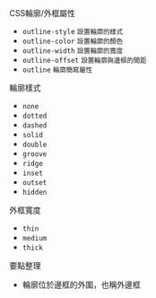 CSS輪廓/外框屬性
- `outline-style` <small>設置輪廓的樣式</small>
- `outline-color` <small>設置輪廓的顏色</small>
- `outline-width` <small>設置輪廓的寬度</small>
- `outline-offset` <small>設置輪廓與邊框的間距</small>
- `outline` <small>輪廓簡寫屬性</small>

輪廓樣式
- `none`
- `dotted`
- `dashed`
- `solid`
- `double`
- `groove`
- `ridge`
- `inset`
- `outset`
- `hidden`

外框寬度
- `thin`
- `medium`
- `thick`

要點整理
- 輪廓位於邊框的外圍，也稱外邊框